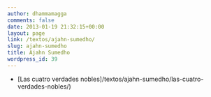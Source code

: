 ```yaml
---
author: dhammamagga
comments: false
date: 2013-01-19 21:32:15+00:00
layout: page
link: /textos/ajahn-sumedho/
slug: ajahn-sumedho
title: Ajahn Sumedho
wordpress_id: 39
---
```



	
  * [Las cuatro verdades nobles]/textos/ajahn-sumedho/las-cuatro-verdades-nobles/)


